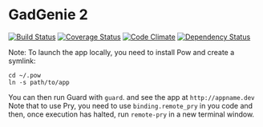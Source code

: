 # GadGenie 2

[![Build Status](https://semaphoreapp.com/api/v1/projects/47acfb208e3237ba7286094af6030a766a9d1002/87780/shields_badge.png)](https://semaphoreapp.com/projects/2979)
[![Coverage Status](https://coveralls.io/repos/dannysmith/gadgenie/badge.png)](https://coveralls.io/r/dannysmith/gadgenie)
[![Code Climate](https://codeclimate.com/repos/524b59c1f3ea0032980803b3/badges/367e48ddd5186c1577c0/gpa.png)](https://codeclimate.com/repos/524b59c1f3ea0032980803b3/feed)
[![Dependency Status](https://gemnasium.com/87aecc4545b396d0889a4860a9de2f99.png)](https://gemnasium.com/dannysmith/gadgenie)

Note: To launch the app locally, you need to install Pow and create a symlink:

````
cd ~/.pow
ln -s path/to/app
````

You can then run Guard with `guard`. and see the app at `http://appname.dev` Note that to use Pry, you need to use `binding.remote_pry` in you code and then, once execution has halted, run `remote-pry` in a new terminal window.

